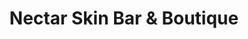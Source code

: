 ---
title: "Nectar Skin Bar & Boutique"
url: /winthrop/nectar-skin-bar-und-boutique/
shop: Kosmetik
---
